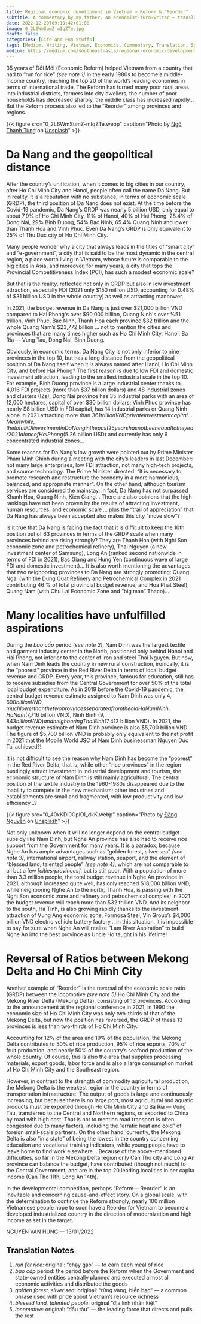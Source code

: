 ```yaml
---
title: Regional economic development in Vietnam — Reform & “Reorder”
subtitle: A commentary by my father, an economist-turn-writer — translated from Vietnamese
date: 2022-12-29T09:19:42+01:00
image: 0_2L6WmSumZ-mIqZTe.jpg
draft: false
categories: [Life and Fun Stuffs]
tags: [Medium, Writing, Vietnam, Economics, Commentary, Translation, Southeast Asia]
medium: https://medium.com/southeast-asia/regional-economic-development-in-vietnam-reform-reorder-b793d7fee5b
---
```


35 years of Đổi Mới (Economic Reform) helped Vietnam from a country that had to “run for rice” _(see note 1)_ in the early 1980s to become a middle-income country, reaching the top 20 of the world’s leading economies in terms of international trade. The Reform has turned many poor rural areas into industrial districts, farmers into city dwellers, the number of poor households has decreased sharply, the middle class has increased rapidly… But the Reform process also led to the “Reorder” among provinces and regions.

{{< figure src="0_2L6WmSumZ-mIqZTe.webp" caption="Photo by [Ngô Thanh Tùng](https://unsplash.com/@thanhtungo?utm_source=medium&utm_medium=referral) on [Unsplash](https://unsplash.com/?utm_source=medium&utm_medium=referral)" >}}


# Da Nang and the geopolitical distance

After the country’s unification, when it comes to big cities in our country, after Ho Chi Minh City and Hanoi, people often call the name Da Nang. But in reality, it is a reputation with no substance; in terms of economic scale (GRDP), the third position of Da Nang does not exist. At the time before the Covid-19 pandemic, Da Nang’s GRDP was nearly 5 billion USD, only equal to about 7.9% of Ho Chi Minh City, 11% of Hanoi, 40% of Hai Phong, 28.4% of Dong Nai, 29% Binh Duong, 54% Bac Ninh, 65.4% Quang Ninh and lower than Thanh Hoa and Vinh Phuc. Even Da Nang’s GRDP is only equivalent to 25% of Thu Duc city of Ho Chi Minh City.

Many people wonder why a city that always leads in the titles of “smart city” and “e-government”, a city that is said to be the most dynamic in the central region, a place worth living in Vietnam, whose future is comparable to the big cities in Asia, and moreover, for many years, a city that tops the Provincial Competitiveness Index (PCI), has such a modest economic scale?

But that is the reality, reflected not only in GRDP but also in low investment attraction, especially FDI (2021 only $150 million USD, accounting for 0.48% of $31 billion USD in the whole country) as well as attracting manpower.

In 2021, the budget revenue in Da Nang is just over $21,000 billion VND compared to Hai Phong's over $90,000 billion, Quang Ninh's over %51 trillion, Vinh Phuc, Bac Ninh, Thanh Hoa each province $32 trillion and the whole Quang Nam’s $23,772 billion … not to mention the cities and provinces that are many times higher such as Ho Chi Minh City, Hanoi, Ba Ria — Vung Tau, Dong Nai, Binh Duong.

Obviously, in economic terms, Da Nang City is not only inferior to nine provinces in the top 10, but has a long distance from the geopolitical position of Da Nang itself when it is always named after Hanoi, Ho Chi Minh City, and before Hai Phong? The first reason is due to low FDI and domestic investment attraction, leading to the smallest industrial scale in the top 10. For example, Binh Duong province is a large industrial center thanks to 4,016 FDI projects (more than $37 billion dollars) and 48 industrial zones and clusters (IZs); Dong Nai province has 35 industrial parks with an area of ​​12,000 hectares, capital of over $30 billion dollars; Vinh Phuc province has nearly $8 billion USD in FDI capital, has 14 industrial parks or Quang Ninh alone in 2021 attracting more than $361 trillion VND private investment capital… Meanwhile, the total FDI investment in Da Nang in the past 25 years has not been equal to the year 2021 alone of Hai Phong ($5.26 billion USD) and currently has only 6 concentrated industrial zones…

Some reasons for Da Nang’s low growth were pointed out by Prime Minister Pham Minh Chinh during a meeting with the city’s leaders in last December: not many large enterprises, low FDI attraction, not many high-tech projects, and source technology. The Prime Minister directed: “It is necessary to promote research and restructure the economy in a more harmonious, balanced, and appropriate manner”. On the other hand, although tourism services are considered the mainstay, in fact, Da Nang has not surpassed Khanh Hoa, Quang Ninh, Kien Giang… There are also opinions that the high rankings have not been proven by the results of attracting investment, human resources, and economic scale … plus the “trail of appreciation” that Da Nang has always been accepted also makes this city “move slow”?

Is it true that Da Nang is facing the fact that it is difficult to keep the 10th position out of 63 provinces in terms of the GRDP scale when many provinces behind are rising strongly? They are Thanh Hoa (with Nghi Son economic zone and petrochemical refinery), Thai Nguyen (a new investment center of Samsung), Long An (ranked second nationwide in terms of FDI in 2021), Bac Giang and Hung Yen (continuous wave of large FDI and domestic investment)… It is also worth mentioning the advantages that two neighboring provinces to Da Nang are strongly promoting: Quang Ngai (with the Dung Quat Refinery and Petrochemical Complex in 2021 contributing 46 % of total provincial budget revenue, and Hoa Phat Steel), Quang Nam (with Chu Lai Economic Zone and “big man” Thaco)…

# Many localities have unfulfilled aspirations

During the _bao cấp_ period (_see note 2)_, Nam Dinh was the largest textile and garment industry center in the North, positioned only behind Hanoi and Hai Phong, not inferior to the center of iron and steel Thai Nguyen. But now, when Nam Dinh leads the country in new rural construction, ironically, it is the “poorest” province in the Red River Delta in terms of local budget revenue and GRDP. Every year, this province, famous for education, still has to receive subsidies from the Central Government for over 50% of the total local budget expenditure. As in 2019 before the Covid-19 pandemic, the central budget revenue estimate assigned to Nam Dinh was only $4,690 billion VND, much lower than the two provinces separated from the old Ha Nam Ninh, Ha Nam ($7,716 billion VND), Ninh Binh ($9,843 billion VND) and neighboring Thai Binh ($7,412 billion VND). In 2021, the budget revenue estimate of Nam Dinh province is also $5,700 billion VND. The figure of $5,700 billion VND is probably only equivalent to the net profit in 2021 that the Mobile World JSC of Nam Dinh businessman Nguyen Duc Tai achieved?!

It is not difficult to see the reason why Nam Dinh has become the “poorest” in the Red River Delta, that is, while other “rice provinces” in the region bustlingly attract investment in industrial development and tourism, the economic structure of Nam Dinh is still mainly agricultural. The central position of the textile industry in the 1960-1980s disappeared due to the inability to compete in the new mechanism; other industries and establishments are small and fragmented, with low productivity and low efficiency…?

{{< figure src="0_40xKDl0GpiOI_dkK.webp" caption="Photo by [Đăng Nguyễn](https://unsplash.com/@ddawng_rosie?utm_source=medium&utm_medium=referral) on [Unsplash](https://unsplash.com/?utm_source=medium&utm_medium=referral)" >}}


Not only unknown when it will no longer depend on the central budget subsidy like Nam Dinh, but Nghe An province has also had to receive rice support from the Government for many years. It is a paradox, because Nghe An has ample advantages such as “golden forest, silver sea” _(see note 3)_, international airport, railway station, seaport, and the element of “blessed land, talented people” _(see note 4)_, which are not comparable to all but a few _\[cities/provinces\]_, but is still poor. With a population of more than 3.3 million people, the total budget revenue in Nghe An province in 2021, although increased quite well, has only reached $18,000 billion VND, while neighboring Nghe An to the north, Thanh Hoa, is passing with the Nghi Son economic zone and refinery and petrochemical complex; in 2021 the budget revenue will reach more than $32 trillion VND. And its neighbor to the south, Ha Tinh, is also growing rapidly thanks to the investment attraction of Vung Ang economic zone, Formosa Steel, Vin Group’s $4,000 billion VND electric vehicle battery factory… In this situation, it is impossible to say for sure when Nghe An will realize “Lam River Aspiration” to build Nghe An into the best province as Uncle Ho taught in his lifetime!

# Reversal of Ratios between Mekong Delta and Ho Chi Minh City

Another example of “Reorder” is the reversal of the economic scale ratio (GRDP) between the locomotive _(see note 5)_ Ho Chi Minh City and the Mekong River Delta (Mekong Delta), consisting of 13 provinces. According to the announcement at the regional conference in 2021, in 1990 the economic size of Ho Chi Minh City was only two-thirds of that of the Mekong Delta, but now the position has reversed, the GRDP of these 13 provinces is less than two-thirds of Ho Chi Minh City.

Accounting for 12% of the area and 19% of the population, the Mekong Delta contributes to 50% of rice production, 95% of rice exports, 70% of fruit production, and nearly 50% of the country’s seafood production of the whole country. Of course, this is also the area that supplies processing materials, export goods, labor force and is also a large consumption market of Ho Chi Minh City and the Southeast region.

However, in contrast to the strength of commodity agricultural production, the Mekong Delta is the weakest region in the country in terms of transportation infrastructure. The output of goods is large and continuously increasing, but because there is no large port, most agricultural and aquatic products must be exported through Ho Chi Minh City and Ba Ria — Vung Tau, transferred to the Central and Northern regions, or exported to China by road with high cost. That is not to mention road transport is often congested due to many factors, including the “erratic heat and cold” of foreign small-scale partners. On the other hand, currently, the Mekong Delta is also “in a state” of being the lowest in the country concerning education and vocational training indicators, while young people have to leave home to find work elsewhere… Because of the above-mentioned difficulties, so far in the Mekong Delta region only Can Tho city and Long An province can balance the budget, have contributed (though not much) to the Central Government, and are in the top 20 leading localities in per capita income (Can Tho 11th, Long An 14th).

In the developmental competition, perhaps “Reform— Reorder” is an inevitable and concerning cause-and-effect story. On a global scale, with the determination to continue the Reform strongly, nearly 100 million Vietnamese people hope to soon have a Reorder for Vietnam to become a developed industrialized country in the direction of modernization and high income as set in the target.

NGUYEN VAN HUNG — 13/01/2022

## Translation Notes

1.  _run for rice:_ original: “chạy gạo” — to earn each meal of rice
2.  _bao cấp_ period: the period before the Reform when the Government and state-owned entities centrally planned and executed almost all economic activities and distributed the goods
3.  _golden forest, silver sea_: original: “rừng vàng, biển bạc” — a common phrase used with pride about Vietnam’s resource richness
4.  _blessed land, talented people_: original “địa linh nhân kiệt”
5.  _locomotive_: original: “đầu tàu” — the leading force that directs and pulls the rest